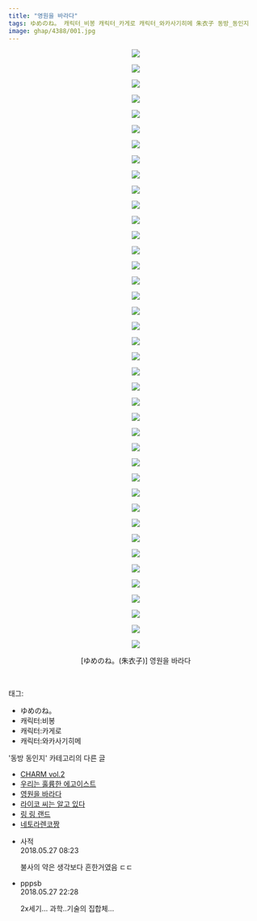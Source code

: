 ```yaml
---
title: "영원을 바라다"
tags: ゆめのね。 캐릭터_비봉 캐릭터_카게로 캐릭터_와카사기히메 朱衣子 동방_동인지
image: ghap/4388/001.jpg
---
```

<div class="article">
<p style="text-align: center; clear: none; float: none;"><img src="{{ site.nasurl }}/ghap/4388/001.jpg"/></p>
<p style="text-align: center; clear: none; float: none;"><img src="{{ site.nasurl }}/ghap/4388/002.jpg"/></p>
<p style="text-align: center; clear: none; float: none;"><img src="{{ site.nasurl }}/ghap/4388/003.jpg"/></p>
<p style="text-align: center; clear: none; float: none;"><img src="{{ site.nasurl }}/ghap/4388/004.jpg"/></p>
<p style="text-align: center; clear: none; float: none;"><img src="{{ site.nasurl }}/ghap/4388/005.jpg"/></p>
<p style="text-align: center; clear: none; float: none;"><img src="{{ site.nasurl }}/ghap/4388/006.jpg"/></p>
<p style="text-align: center; clear: none; float: none;"><img src="{{ site.nasurl }}/ghap/4388/007.jpg"/></p>
<p style="text-align: center; clear: none; float: none;"><img src="{{ site.nasurl }}/ghap/4388/008.jpg"/></p>
<p style="text-align: center; clear: none; float: none;"><img src="{{ site.nasurl }}/ghap/4388/009.jpg"/></p>
<p style="text-align: center; clear: none; float: none;"><img src="{{ site.nasurl }}/ghap/4388/010.jpg"/></p>
<p style="text-align: center; clear: none; float: none;"><img src="{{ site.nasurl }}/ghap/4388/011.jpg"/></p>
<p style="text-align: center; clear: none; float: none;"><img src="{{ site.nasurl }}/ghap/4388/012.jpg"/></p>
<p style="text-align: center; clear: none; float: none;"><img src="{{ site.nasurl }}/ghap/4388/013.jpg"/></p>
<p style="text-align: center; clear: none; float: none;"><img src="{{ site.nasurl }}/ghap/4388/014.jpg"/></p>
<p style="text-align: center; clear: none; float: none;"><img src="{{ site.nasurl }}/ghap/4388/015.jpg"/></p>
<p style="text-align: center; clear: none; float: none;"><img src="{{ site.nasurl }}/ghap/4388/016.jpg"/></p>
<p style="text-align: center; clear: none; float: none;"><img src="{{ site.nasurl }}/ghap/4388/017.jpg"/></p>
<p style="text-align: center; clear: none; float: none;"><img src="{{ site.nasurl }}/ghap/4388/018.jpg"/></p>
<p style="text-align: center; clear: none; float: none;"><img src="{{ site.nasurl }}/ghap/4388/019.jpg"/></p>
<p style="text-align: center; clear: none; float: none;"><img src="{{ site.nasurl }}/ghap/4388/020.jpg"/></p>
<p style="text-align: center; clear: none; float: none;"><img src="{{ site.nasurl }}/ghap/4388/021.jpg"/></p>
<p style="text-align: center; clear: none; float: none;"><img src="{{ site.nasurl }}/ghap/4388/022.jpg"/></p>
<p style="text-align: center; clear: none; float: none;"><img src="{{ site.nasurl }}/ghap/4388/023.jpg"/></p>
<p style="text-align: center; clear: none; float: none;"><img src="{{ site.nasurl }}/ghap/4388/024.jpg"/></p>
<p style="text-align: center; clear: none; float: none;"><img src="{{ site.nasurl }}/ghap/4388/025.jpg"/></p>
<p style="text-align: center; clear: none; float: none;"><img src="{{ site.nasurl }}/ghap/4388/026.jpg"/></p>
<p style="text-align: center; clear: none; float: none;"><img src="{{ site.nasurl }}/ghap/4388/027.jpg"/></p>
<p style="text-align: center; clear: none; float: none;"><img src="{{ site.nasurl }}/ghap/4388/028.jpg"/></p>
<p style="text-align: center; clear: none; float: none;"><img src="{{ site.nasurl }}/ghap/4388/029.jpg"/></p>
<p style="text-align: center; clear: none; float: none;"><img src="{{ site.nasurl }}/ghap/4388/030.jpg"/></p>
<p style="text-align: center; clear: none; float: none;"><img src="{{ site.nasurl }}/ghap/4388/031.jpg"/></p>
<p style="text-align: center; clear: none; float: none;"><img src="{{ site.nasurl }}/ghap/4388/032.jpg"/></p>
<p style="text-align: center; clear: none; float: none;"><img src="{{ site.nasurl }}/ghap/4388/033.jpg"/></p>
<p style="text-align: center; clear: none; float: none;"><img src="{{ site.nasurl }}/ghap/4388/034.jpg"/></p>
<p style="text-align: center; clear: none; float: none;"><img src="{{ site.nasurl }}/ghap/4388/035.jpg"/></p>
<p style="text-align: center; clear: none; float: none;"><img src="{{ site.nasurl }}/ghap/4388/036.jpg"/></p>
<p style="text-align: center; clear: none; float: none;"><img src="{{ site.nasurl }}/ghap/4388/037.jpg"/></p>
<p style="text-align: center; clear: none; float: none;"><img src="{{ site.nasurl }}/ghap/4388/038.jpg"/></p>
<p style="text-align: center; clear: none; float: none;"><img src="{{ site.nasurl }}/ghap/4388/039.jpg"/></p>
<p style="text-align: center; clear: none; float: none;"><img src="{{ site.nasurl }}/ghap/4388/040.jpg"/></p>
<p style="text-align: center; clear: none; float: none;">[ゆめのね。(朱衣子)] 영원을 바라다</p>
<p><br/></p>
</div><div class="tagTrail">
<p>태그: </p>
<ul>
<li>ゆめのね。</li>
<li>캐릭터:비봉</li>
<li>캐릭터:카게로</li>
<li>캐릭터:와카사기히메</li>
</ul>
</div><div class="another">
<p>'동방 동인지' 카테고리의 다른 글</p>
<ul>
<li><a href="/2018-05-28-ghap_4393">CHARM vol.2</a></li>
<li><a href="/2018-05-27-ghap_4389">우리는 훌륭한 에고이스트</a></li>
<li><a href="/2018-05-27-ghap_4388">영원을 바라다</a></li>
<li><a href="/2018-05-26-ghap_4384">라이코 씨는 알고 있다</a></li>
<li><a href="/2018-05-26-ghap_4383">링 링 랜드</a></li>
<li><a href="/2018-05-21-ghap_4379">네토라렌코짱</a></li>
</ul>
</div><div class="cb_module cb_fluid">
<div class="cb_wrt cb_profile">
<div class="comment">
<ul>
<li class="cb_thumb_off" id="comment15262522">
<div class="cb_comment_area">
<div class="cb_info_area">
<div class="cb_section">
<span class="cb_nick_name">사적</span>
</div>
<div class="cb_section">
<span class="cb_date">2018.05.27 08:23 </span>
</div>
</div>
<div class="cb_dsc_comment">
<p class="cb_dsc">
											불사의 약은 생각보다 흔한거였음 ㄷㄷ
										</p>
</div>
</div></li>
<li class="cb_thumb_off" id="comment15262698">
<div class="cb_comment_area">
<div class="cb_info_area">
<div class="cb_section">
<span class="cb_nick_name">pppsb</span>
</div>
<div class="cb_section">
<span class="cb_date">2018.05.27 22:28 </span>
</div>
</div>
<div class="cb_dsc_comment">
<p class="cb_dsc">
											2x세기... 과학..기술의 집합체...
										</p>
</div>
</div></li>
</ul>
</div>
</div><!-- commentList close -->
</div>